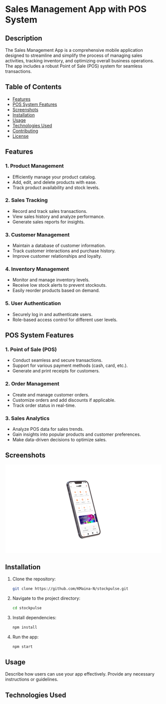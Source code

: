 # Sales Management App with POS System

## Description

The Sales Management App is a comprehensive mobile application designed to streamline and simplify the process of managing sales activities, tracking inventory, and optimizing overall business operations. The app includes a robust Point of Sale (POS) system for seamless transactions.

## Table of Contents

- [Features](#features)
- [POS System Features](#pos-system-features)
- [Screenshots](#screenshots)
- [Installation](#installation)
- [Usage](#usage)
- [Technologies Used](#technologies-used)
- [Contributing](#contributing)
- [License](#license)

## Features

### 1. Product Management

- Efficiently manage your product catalog.
- Add, edit, and delete products with ease.
- Track product availability and stock levels.

### 2. Sales Tracking

- Record and track sales transactions.
- View sales history and analyze performance.
- Generate sales reports for insights.

### 3. Customer Management

- Maintain a database of customer information.
- Track customer interactions and purchase history.
- Improve customer relationships and loyalty.

### 4. Inventory Management

- Monitor and manage inventory levels.
- Receive low stock alerts to prevent stockouts.
- Easily reorder products based on demand.

### 5. User Authentication

- Securely log in and authenticate users.
- Role-based access control for different user levels.

## POS System Features

### 1. Point of Sale (POS)

- Conduct seamless and secure transactions.
- Support for various payment methods (cash, card, etc.).
- Generate and print receipts for customers.

### 2. Order Management

- Create and manage customer orders.
- Customize orders and add discounts if applicable.
- Track order status in real-time.

### 3. Sales Analytics

- Analyze POS data for sales trends.
- Gain insights into popular products and customer preferences.
- Make data-driven decisions to optimize sales.

## Screenshots

![Screenshot](screenshot.png)


## Installation

1. Clone the repository:

    ```bash
    git clone https://github.com/KMaina-N/stockpulse.git
    ```

2. Navigate to the project directory:

    ```bash
    cd stockpulse
    ```

3. Install dependencies:

    ```bash
    npm install
    ```

4. Run the app:

    ```bash
    npm start
    ```

## Usage

Describe how users can use your app effectively. Provide any necessary instructions or guidelines.

## Technologies Used